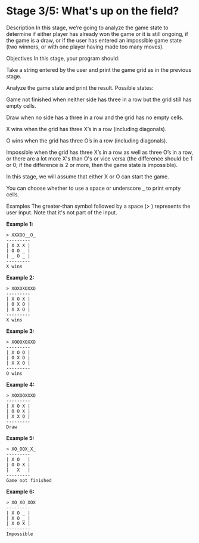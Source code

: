 # Stage 3/5: What's up on the field?

Description
In this stage, we’re going to analyze the game state to determine if either player has already won the game or it is still ongoing, if the game is a draw, or if the user has entered an impossible game state (two winners, or with one player having made too many moves).

Objectives
In this stage, your program should:

Take a string entered by the user and print the game grid as in the previous stage.

Analyze the game state and print the result. Possible states:

Game not finished when neither side has three in a row but the grid still has empty cells.

Draw when no side has a three in a row and the grid has no empty cells.

X wins when the grid has three X’s in a row (including diagonals).

O wins when the grid has three O’s in a row (including diagonals).

Impossible when the grid has three X’s in a row as well as three O’s in a row, or there are a lot more X's than O's or vice versa (the difference should be 1 or 0; if the difference is 2 or more, then the game state is impossible).

In this stage, we will assume that either X or O can start the game.

You can choose whether to use a space or underscore _ to print empty cells.

Examples
The greater-than symbol followed by a space (> ) represents the user input. Note that it's not part of the input.

**Example 1:**
```text
> XXXOO__O_
---------
| X X X |
| O O _ |
| _ O _ |
---------
X wins
```

**Example 2:**
```text
> XOXOXOXXO
---------
| X O X |
| O X O |
| X X O |
---------
X wins
```

**Example 3:**
```text
> XOOOXOXXO
---------
| X O O |
| O X O |
| X X O |
---------
O wins
```

**Example 4:**
```text
> XOXOOXXXO
---------
| X O X |
| O O X |
| X X O |
---------
Draw
```

**Example 5:**
```text
> XO_OOX_X_
---------
| X O   |
| O O X |
|   X   |
---------
Game not finished
```

**Example 6:**
```text
> XO_XO_XOX
---------
| X O _ |
| X O _ |
| X O X |
---------
Impossible
```